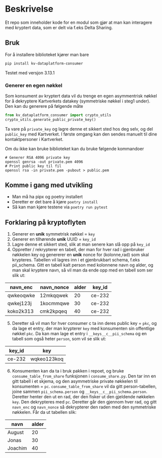 # Beskrivelse
Et repo som inneholder kode for en modul som gjør at man kan interagere med kryptert data, som er delt via f.eks Delta Sharing.

## Bruk

For å installere biblioteket kjører man bare 
```sh
pip install kv-dataplatform-consumer
```

Testet med versjon 3.13.1

### Generer en egen nøkkel

Som konsument av kryptert data vil du trenge en egen asymmentrisk nøkkel for å dekryptere Kartverkets datakey (symmetriske nøkkel i steg1 under). Den kan du generere på følgende måte 

```python
from kv_dataplatform_consumer import crypto_utils
crypto_utils.generate_public_private_key()
```

Ta vare på `private_key` og lagre denne et sikkert sted hos deg selv, og del `public_key` med Kartverket. I første omgang kan den sendes manuelt til dine kontaktpersoner i Kartverket. 

Om du ikke kan bruke biblioteket kan du bruke følgende kommandoer

```
# Generer RSA 4096 private key
openssl genrsa -out private.pem 4096
# Print public key til fil
openssl rsa -in private.pem -pubout > public.pem
```

## Komme i gang med utvikling
- Man må ha pipx og poetry installert
- Deretter er det bare å kjøre `poetry install`
- Så kan man kjøre testene via `poetry run pytest`

## Forklaring på kryptoflyten
1. Generer en **unik** symmetrisk nøkkel = `key`
2. Generer en tilhørende **unik** UUID = `key_id`
3. Lagre denne et sikkert sted, slik at man senere kan slå opp på `key_id`
4. Oppretter / rekrypterer en tabell, der man for hver rad i gjenbruker nøkkelen key og genererer en **unik** nonce for (kolonne,rad) som skal krypteres. Tabellen vil lagres inn i et gjenbrukbart schema, f.eks pii_schema. Gitt en tabell kalt person med kolonnene navn og alder, og man skal kryptere navn, så vil man da ende opp med en tabell som ser slik ut:

| navn_enc | navn_nonce | alder | key_id |
| -------- | ---------- | ----- | ------ |
| qwkeoqwke | 12mkqqwek |   20  | ce-232 |
| qwkej123j | 1kocmmqwe |   30  | ce-232 |
| koko2k313 | cmk2kpqeq |   40  | ce-232 |

5. Deretter så vil man for hver consumer c ta inn deres public key = `pkc`, og da lage et entry, der man krypterer `key` med konsumenten sin offentlige nøkkel `pkc`. Da kan man lage et entry i `__keys__c__pii_schema` og en tabell som også heter `person`, som vil se slik ut: 

| key_id |     key     |
| ------ | ----------- |
| ce-232 | wqkeo123koq |

6. Konsumenten kan da ta i bruk pakken i repoet, og bruke `consume_table_from_share` funksjonen i `consume_share.py`. Den tar inn en gitt tabell i et skjema, og den asymmetriske private nøkkelen til konsumenten = `pc`. `consume_table_from_share` vil da gitt person-tabellen, joine sammen `pii_schema.person` og `__keys__c__pii_schema.person`. Deretter henter den ut en rad, der den fisker ut den gjeldende nøkkelen `key`. Den dekrypteres med `pc`. Deretter går den gjennom hver rad, og gitt `navn_enc` og `navn_nonce` så dekrypterer den raden med den symmetriske nøkkelen. Får da ut tabellen slik:

|    navn    | alder |
| ---------- | ----- |
|   August   |  20   |
|    Jonas   |  30   |
|  Joachim   |  40   |


